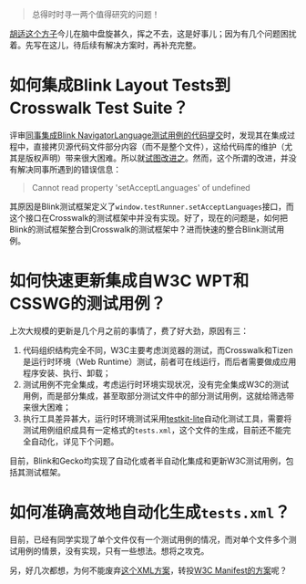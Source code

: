 > 总得时时寻一两个值得研究的问题！

[胡适这个方子](http://www.douban.com/note/289778846/)今儿在脑中盘旋甚久，挥之不去，这是好事儿；因为有几个问题困扰着。先写在这儿，待后续有解决方案时，再补充完整。

# 如何集成Blink Layout Tests到Crosswalk Test Suite？

评审[同事集成Blink NavigatorLanguage测试用例的代码提交](https://github.com/crosswalk-project/crosswalk-test-suite/pull/635)时，发现其在集成过程中，直接拷贝源代码文件部分内容（而不是整个文件），这给代码库的维护（尤其是版权声明）带来很大困难。所以就[试图改进之](https://github.com/crosswalk-project/crosswalk-test-suite/pull/658)。然而，这个所谓的改进，并没有解决同事所遇到的错误信息：

> Cannot read property 'setAcceptLanguages' of undefined

其原因是Blink测试框架定义了`window.testRunner.setAcceptLanguages`接口，而这个接口在Crosswalk的测试框架中并没有实现。好了，现在的问题是，如何把Blink的测试框架整合到Crosswalk的测试框架中？进而快速的整合Blink测试用例。

# 如何快速更新集成自W3C WPT和CSSWG的测试用例？

上次大规模的更新是几个月之前的事情了，费了好大劲，原因有三：

1. 代码组织结构完全不同，W3C主要考虑浏览器的测试，而Crosswalk和Tizen是运行时环境（Web Runtime）测试，前者可在线运行，而后者需要做成应用程序安装、执行、卸载；
2. 测试用例不完全集成，考虑运行时环境实现状况，没有完全集成W3C的测试用例，而是部分集成，甚至取部分测试文件中的部分测试用例，这就给筛选带来很大困难；
3. 执行工具差异甚大，运行时环境测试采用[testkit-lite](https://github.com/testkit/testkit-lite)自动化测试工具，需要将测试用例组织成具有一定格式的`tests.xml`，这个文件的生成，目前还不能完全自动化，详见下个问题。

目前，Blink和Gecko均实现了自动化或者半自动化集成和更新W3C测试用例，包括其测试框架。

# 如何准确高效地自动化生成`tests.xml`？

目前，已经有同学实现了单个文件仅有一个测试用例的情况，而对单个文件多个测试用例的情景，没有实现，只有一些想法。想将之攻克。

另，好几次都想，为何不能废弃[这个XML方案](https://github.com/testkit/testkit-lite/tree/master/xsd)，转投[W3C Manifest的方案](https://github.com/w3c/web-platform-tests/blob/master/tools/scripts/manifest.py)呢？
